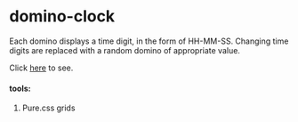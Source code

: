 # domino-clock

Each domino displays a time digit, in the form of HH-MM-SS. Changing time digits are replaced with a random domino of appropriate value.

Click [here](http://css-clocks.jackrzhang.com/domino-clock/public/) to see.

#### tools:
1. Pure.css grids




